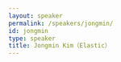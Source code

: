 ```yaml
---
layout: speaker
permalink: /speakers/jongmin/
id: jongmin
type: speaker
title: Jongmin Kim（Elastic）
---
```

